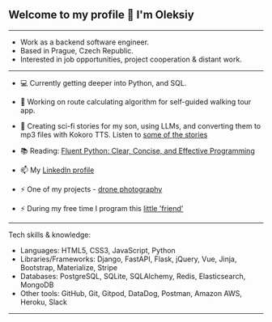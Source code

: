 ## Welcome to my profile 👋 I'm Oleksiy

---

- Work as a backend software engineer.
- Based in Prague, Czech Republic.
- Interested in job opportunities, project cooperation & distant work. 

---

- :computer: Currently getting deeper into Python, and SQL.

- :european_castle: Working on route calculating algorithm for self-guided walking tour app.

- :space_invader: Creating sci-fi stories for my son, using LLMs, and converting them to mp3 files with Kokoro TTS. Listen to [some of the stories](https://on.soundcloud.com/y3XG6EQhYV8tcpdVXO)

- :books: Reading: [Fluent Python: Clear, Concise, and Effective Programming](https://a.co/d/4Qqe10y)

- 📫 My [LinkedIn profile](https://www.linkedin.com/in/alexeystatsenko/)

- ⚡ One of my projects - [drone photography](https://www.instagram.com/stodrones/)

- ⚡ During my free time I program this [little 'friend'](https://www.youtube.com/watch?v=3hF01Fvlmq4)

---

  Tech skills & knowledge:
- Languages: 		         HTML5, CSS3, JavaScript, Python
- Libraries/Frameworks:  Django, FastAPI, Flask, jQuery, Vue, Jinja, Bootstrap, Materialize, Stripe
- Databases:  		       PostgreSQL, SQLite, SQLAlchemy, Redis, Elasticsearch, MongoDB
- Other tools:  		     GitHub, Git, Gitpod, DataDog, Postman, Amazon AWS, Heroku, Slack 

---
<!-- 
###  GitHub Stats

[![Top Langs](https://github-readme-stats.vercel.app/api/top-langs/?username=olekst&hide=html&theme=gotham)](https://github.com/anuraghazra/github-readme-stats) -->

<!--
**OlekSt/OlekSt** is a ✨ _special_ ✨ repository because its `README.md` (this file) appears on your GitHub profile.

Here are some ideas to get you started:

- 🔭 I’m currently working on ...
- 🌱 I’m currently learning ...
- 👯 I’m looking to collaborate on ...
- 🤔 I’m looking for help with ...
- 💬 Ask me about ...
- 📫 How to reach me: ...
- 😄 Pronouns: ...
- ⚡ Fun fact: ...
-->
